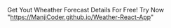 Get Yout Wheather Forecast Details For Free!
Try Now "https://ManjiCoder.github.io/Weather-React-App"